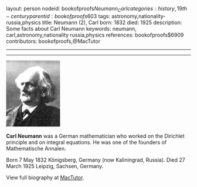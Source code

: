 layout: person
nodeid: bookofproofs$Neumann_Carl
categories: history,19th-century
parentid: bookofproofs$603
tags: astronomy,nationality-russia,physics
title: Neumann (2), Carl
born: 1832
died: 1925
description: Some facts about Carl Neumann
keywords: neumann, carl,astronomy,nationality russia,physics
references: bookofproofs$6909
contributors: bookofproofs,@MacTutor

---


---

![Neumann_Carl.jpg](https://github.com/bookofproofs/bookofproofs.github.io/blob/main/_sources/_assets/images/portraits/Neumann_Carl.jpg?raw=true)

**Carl Neumann** was a German mathematician who worked on the Dirichlet principle and on integral equations. He was one of the founders of Mathematische Annalen.

Born 7 May 1832 Königsberg, Germany (now Kaliningrad, Russia). Died 27 March 1925 Leipzig, Sachsen, Germany.


View full biography at [MacTutor](https://mathshistory.st-andrews.ac.uk/Biographies/Neumann_Carl/).
